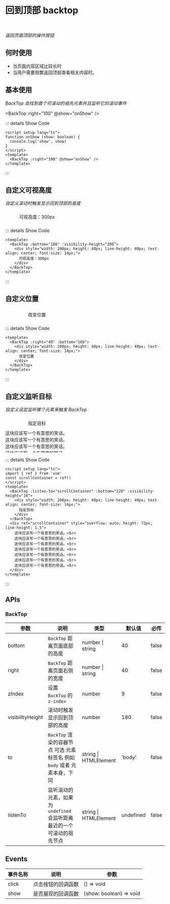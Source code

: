 # 回到顶部 backtop

<Watermark fullscreen content="Vue Amazing UI" />

<br/>

*返回页面顶部的操作按钮*

## 何时使用

- 当页面内容区域比较长时
- 当用户需要频繁返回顶部查看相关内容时。

<script setup lang="ts">
import { ref } from 'vue'
function onShow (show: boolean) {
  console.log('show', show)
}
const scrollContainer = ref()
</script>

## 基本使用

*BackTop 会找到首个可滚动的祖先元素并且监听它的滚动事件*

<BackTop :right="100" @show="onShow" />

::: details Show Code

```vue
<script setup lang="ts">
function onShow (show: boolean) {
  console.log('show', show)
}
</script>
<template>
  <BackTop :right="100" @show="onShow" />
</template>
```

:::

## 自定义可视高度

*自定义滚动时触发显示回到顶部的高度*

<BackTop :bottom="100" :visibility-height="300">
  <div style="width: 200px; height: 40px; line-height: 40px; text-align: center; font-size: 14px;">
    可视高度：300px
  </div>
</BackTop>

::: details Show Code

```vue
<template>
  <BackTop :bottom="100" :visibility-height="300">
    <div style="width: 200px; height: 40px; line-height: 40px; text-align: center; font-size: 14px;">
      可视高度：300px
    </div>
  </BackTop>
</template>
```

:::

## 自定义位置

<BackTop :right="40" :bottom="160">
  <div style="width: 200px; height: 40px; line-height: 40px; text-align: center; font-size: 14px;">
    改变位置
  </div>
</BackTop>

::: details Show Code

```vue
<template>
  <BackTop :right="40" :bottom="160">
    <div style="width: 200px; height: 40px; line-height: 40px; text-align: center; font-size: 14px;">
      改变位置
    </div>
  </BackTop>
</template>
```

:::

## 自定义监听目标

*自定义设定监听哪个元素来触发 BackTop*

<BackTop :listen-to="scrollContainer" :bottom="220" :visibility-height="10">
  <div style="width: 200px; height: 40px; line-height: 40px; text-align: center; font-size: 14px;">
    指定目标
  </div>
</BackTop>
<div ref="scrollContainer" style="overflow: auto; height: 72px; line-height: 1.5">
  这块应该写一个有意思的笑话。<br>
  这块应该写一个有意思的笑话。<br>
  这块应该写一个有意思的笑话。<br>
  这块应该写一个有意思的笑话。<br>
  这块应该写一个有意思的笑话。<br>
  这块应该写一个有意思的笑话。<br>
  这块应该写一个有意思的笑话。<br>
</div>

::: details Show Code

```vue
<script setup lang="ts">
import { ref } from 'vue'
const scrollContainer = ref()
</script>
<template>
  <BackTop :listen-to="scrollContainer" :bottom="220" :visibility-height="10">
    <div style="width: 200px; height: 40px; line-height: 40px; text-align: center; font-size: 14px;">
      指定目标
    </div>
  </BackTop>
  <div ref="scrollContainer" style="overflow: auto; height: 72px; line-height: 1.5">
    这块应该写一个有意思的笑话。<br>
    这块应该写一个有意思的笑话。<br>
    这块应该写一个有意思的笑话。<br>
    这块应该写一个有意思的笑话。<br>
    这块应该写一个有意思的笑话。<br>
    这块应该写一个有意思的笑话。<br>
    这块应该写一个有意思的笑话。<br>
  </div>
</template>
```

:::

## APIs

### BackTop

参数 | 说明 | 类型 | 默认值 | 必传
-- | -- | -- | -- | --
bottom | `BackTop` 距离页面底部的高度 | number &#124; string | 40 | false
right | `BackTop` 距离页面右侧的宽度 | number &#124; string | 40 | false
zIndex | 设置 `BackTop` 的 `z-index` | number | 9 | false
visibilityHeight | 滚动时触发显示回到顶部的高度 | number | 180 | false
to | `BackTop` 渲染的容器节点 可选 元素标签名 例如 `body` 或者 元素本身，下同 | string &#124; HTMLElement | 'body' | false
listenTo | 监听滚动的元素，如果为 `undefined` 会监听距离最近的一个可滚动的祖先节点 | string &#124; HTMLElement | undefined | false

## Events

事件名称 | 说明 | 参数
-- | -- | --
click | 点击按钮的回调函数 | () => void
show | 是否展现的回调函数 | (show: boolean) => void
